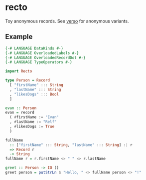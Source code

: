 # recto

Toy anonymous records. See [verso] for anonymous variants.

## Example

```haskell
{-# LANGUAGE DataKinds #-}
{-# LANGUAGE OverloadedLabels #-}
{-# LANGUAGE OverloadedRecordDot #-}
{-# LANGUAGE TypeOperators #-}

import Recto

type Person = Record
  [ "firstName" ::: String
  , "lastName" ::: String
  , "likesDogs" ::: Bool
  ]

evan :: Person
evan = record
  ( #firstName := "Evan"
  , #lastName := "Relf"
  , #likesDogs := True
  )

fullName
  :: ["firstName" ::: String, "lastName" ::: String] :| r
  => Record r
  -> String
fullName r = r.firstName <> " " <> r.lastName

greet :: Person -> IO ()
greet person = putStrLn $ "Hello, " <> fullName person <> "!"
```

[verso]: https://github.com/evanrelf/verso
